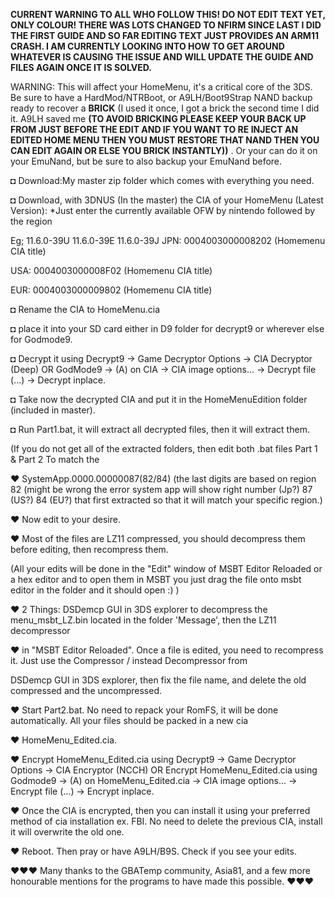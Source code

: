 ******CURRENT WARNING TO ALL WHO FOLLOW THIS! DO NOT EDIT TEXT YET, ONLY COLOUR! THERE WAS LOTS CHANGED TO NFIRM SINCE LAST I DID THE FIRST GUIDE AND SO FAR EDITING TEXT JUST PROVIDES AN ARM11 CRASH. I AM CURRENTLY LOOKING INTO HOW TO GET AROUND WHATEVER IS CAUSING THE ISSUE AND WILL UPDATE THE GUIDE AND FILES AGAIN ONCE IT IS SOLVED.******



WARNING: This will affect your HomeMenu, it's a critical core of the 3DS. Be sure to have a HardMod/NTRBoot, or A9LH/Boot9Strap NAND backup ready to recover a **BRICK** (I used it once, I got a brick the second time I did it. A9LH saved me **(TO AVOID BRICKING PLEASE KEEP YOUR BACK UP FROM JUST BEFORE THE EDIT AND IF YOU WANT TO RE INJECT AN EDITED HOME MENU THEN YOU MUST RESTORE THAT NAND THEN YOU CAN EDIT AGAIN OR ELSE YOU BRICK INSTANTLY))** . Or your can do it on your EmuNand, but be sure to also backup your EmuNand before.

◘ Download:My master zip folder which comes with everything you need.

◘ Download, with 3DNUS (In the master) the CIA of your HomeMenu (Latest Version):
*Just enter the currently available OFW by nintendo followed by the region

Eg; 11.6.0-39U 
	11.6.0-39E 
	11.6.0-39J 
JPN: 0004003000008202 (Homemenu CIA title)

USA: 0004003000008F02 (Homemenu CIA title)

EUR: 0004003000009802 (Homemenu CIA title)

◘ Rename the CIA  to HomeMenu.cia

◘ place it into your SD card either in D9 folder for decrypt9 or wherever else for Godmode9.

◘ Decrypt it using Decrypt9 -> Game Decryptor Options -> CIA Decryptor (Deep)
OR GodMode9 -> (A) on CIA -> CIA image options... -> Decrypt file (...) -> Decrypt inplace.

◘ Take now the decrypted CIA and put it in the HomeMenuEdition folder (included in master).

◘ Run Part1.bat, it will extract all decrypted files, then it will extract them.


(If you do not get all of the extracted folders, then edit both .bat files Part 1 & Part 2 To match the

♥ SystemApp.0000.00000087(82/84) (the last digits are based on region 82 (might be wrong the error system app will show right number (Jp?) 87 (US?) 84 (EU?) that first extracted so that it will match your specific region.)

♥ Now edit to your desire.

♥ Most of the files are LZ11 compressed, you should decompress them before editing, then recompress them.

(All your edits will be done in the "Edit" window of MSBT Editor Reloaded or a hex editor and to open them in MSBT you just drag the file onto msbt editor in the folder and it should open :) )

♥ 2 Things: DSDemcp GUI in 3DS explorer to decompress the menu_msbt_LZ.bin located in the folder 'Message', then the LZ11 decompressor

♥ in "MSBT Editor Reloaded". Once a file is edited, you need to recompress it. Just use the Compressor / instead Decompressor from

 DSDemcp GUI in 3DS explorer, then fix the file name, and delete the old compressed and the uncompressed.

♥ Start Part2.bat. No need to repack your RomFS, it will be done automatically. All your files should be packed in a new cia

♥ HomeMenu_Edited.cia.

♥ Encrypt HomeMenu_Edited.cia using Decrypt9 -> Game Decryptor Options -> CIA Encryptor (NCCH)
OR Encrypt HomeMenu_Edited.cia using Godmode9 -> (A) on HomeMenu_Edited.cia -> CIA image options... -> Encrypt file (...) -> Encrypt inplace.

♥ Once the CIA is encrypted, then you can install it using your preferred method of cia installation ex. FBI. No need to delete the previous CIA, install it will overwrite the old one.

♥ Reboot. Then pray or have A9LH/B9S. Check if you see your edits.

♥♥♥ Many thanks to the GBATemp community, Asia81, and a few more honourable mentions for the programs to have made this possible. ♥♥♥
